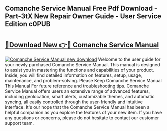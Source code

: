 ## Comanche Service Manual Free Pdf Download - Part-3tX New Repair Owner Guide - User Service Edition c0PUB

# <h2><a href="http://bc77230.oget.top/?id=Comanche+Service+Manual">🔗Download New 👉🔴 Comanche Service Manual</a></h2>

[![Comanche Service Manual new download](https://i.imgur.com/5g1atiW.png)](http://bc77230.oget.top/?id=Comanche+Service+Manual)
Welcome to the user guide for your newly purchased Comanche Service Manual. This manual is designed to assist you in mastering the functions and capabilities of your product. Inside, you will find detailed information on features, setup, usage, maintenance, and problem-solving. Please Keep Comanche Service Manual This Manual For future reference and troubleshooting tips. Comanche Service Manual offers users an extensive range of advanced features, including geolocation, smart alerts, customizable themes, and automatic syncing, all easily controlled through the user-friendly and intuitive interface. It's our hope that the Comanche Service Manual has been a helpful companion as you explore the features of your new item. If you have any questions or concerns, please do not hesitate to contact our customer support team.
